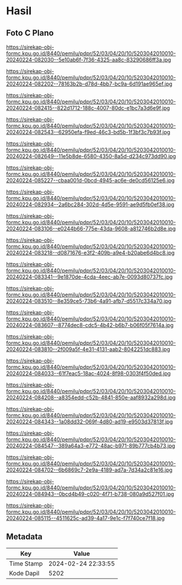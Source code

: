 # Hasil

## Foto C Plano

https://sirekap-obj-formc.kpu.go.id/8440/pemilu/pdpr/52/03/04/20/10/5203042010010-20240224-082030--5e10ab6f-7f36-4325-aa8c-83290686ff3a.jpg

https://sirekap-obj-formc.kpu.go.id/8440/pemilu/pdpr/52/03/04/20/10/5203042010010-20240224-082202--78163b2b-d78d-4bb7-bc9a-6d191ae965ef.jpg

https://sirekap-obj-formc.kpu.go.id/8440/pemilu/pdpr/52/03/04/20/10/5203042010010-20240224-082415--822d1712-188c-4007-80dc-e1bc7a3d6e9f.jpg

https://sirekap-obj-formc.kpu.go.id/8440/pemilu/pdpr/52/03/04/20/10/5203042010010-20240224-082543--62950efa-f9ed-46c3-bd5b-1f3bf3c7b93f.jpg

https://sirekap-obj-formc.kpu.go.id/8440/pemilu/pdpr/52/03/04/20/10/5203042010010-20240224-082649--11e5b8de-6580-4350-8a5d-d234c973dd90.jpg

https://sirekap-obj-formc.kpu.go.id/8440/pemilu/pdpr/52/03/04/20/10/5203042010010-20240224-085227--cbaa001d-0bcd-4945-ac6e-de0cd56125e6.jpg

https://sirekap-obj-formc.kpu.go.id/8440/pemilu/pdpr/52/03/04/20/10/5203042010010-20240224-082934--2a6bc284-302d-4d5e-9591-ae9d5fb0ef38.jpg

https://sirekap-obj-formc.kpu.go.id/8440/pemilu/pdpr/52/03/04/20/10/5203042010010-20240224-083106--e0244b66-775e-43da-9608-a812746b2d8e.jpg

https://sirekap-obj-formc.kpu.go.id/8440/pemilu/pdpr/52/03/04/20/10/5203042010010-20240224-083218--d0871676-e3f2-409b-a9e4-b20abe6d4bc8.jpg

https://sirekap-obj-formc.kpu.go.id/8440/pemilu/pdpr/52/03/04/20/10/5203042010010-20240224-083341--9e1870de-4cda-4eec-ab7e-0093d80737fc.jpg

https://sirekap-obj-formc.kpu.go.id/8440/pemilu/pdpr/52/03/04/20/10/5203042010010-20240224-083510--8e359ce5-73b6-4a91-afb7-d5517c334a70.jpg

https://sirekap-obj-formc.kpu.go.id/8440/pemilu/pdpr/52/03/04/20/10/5203042010010-20240224-083607--8774dec8-cdc5-4b42-b6b7-b06f05f7614a.jpg

https://sirekap-obj-formc.kpu.go.id/8440/pemilu/pdpr/52/03/04/20/10/5203042010010-20240224-083810--2f009a5f-4e31-4131-aab2-8042251dc883.jpg

https://sirekap-obj-formc.kpu.go.id/8440/pemilu/pdpr/52/03/04/20/10/5203042010010-20240224-084033--61f7eac5-18ac-4024-8f98-0303f4f50ded.jpg

https://sirekap-obj-formc.kpu.go.id/8440/pemilu/pdpr/52/03/04/20/10/5203042010010-20240224-084208--a8354edd-c52b-4841-850e-aaf8932a298d.jpg

https://sirekap-obj-formc.kpu.go.id/8440/pemilu/pdpr/52/03/04/20/10/5203042010010-20240224-084343--1a08dd32-069f-4d80-ad19-e9503d37813f.jpg

https://sirekap-obj-formc.kpu.go.id/8440/pemilu/pdpr/52/03/04/20/10/5203042010010-20240224-084547--389a64a3-e772-48ac-b971-89b777cb4b73.jpg

https://sirekap-obj-formc.kpu.go.id/8440/pemilu/pdpr/52/03/04/20/10/5203042010010-20240224-084702--6b6869c7-2e9a-4189-ad7a-7d34a2c81e16.jpg

https://sirekap-obj-formc.kpu.go.id/8440/pemilu/pdpr/52/03/04/20/10/5203042010010-20240224-084943--0bcd4b49-c020-4f71-b738-080a9d527f01.jpg

https://sirekap-obj-formc.kpu.go.id/8440/pemilu/pdpr/52/03/04/20/10/5203042010010-20240224-085115--4511625c-ad39-4a17-9e1c-f7f740ce7f18.jpg


## Metadata

| Key        | Value               |
| ---------- | ------------------- |
| Time Stamp | 2024-02-24 22:33:55 |
| Kode Dapil | 5202                |



